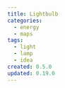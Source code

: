 ```yaml
---
title: Lightbulb
categories:
  - energy
  - maps
tags:
  - light
  - lamp
  - idea
created: 0.5.0
updated: 0.19.0
---
```

